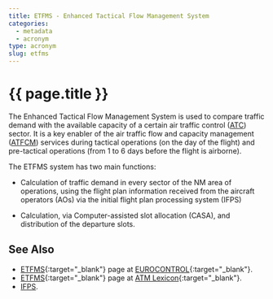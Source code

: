 ```yaml
---
title: ETFMS - Enhanced Tactical Flow Management System
categories:
  - metadata
  - acronym
type: acronym
slug: etfms
---
```

# {{ page.title }}



The Enhanced Tactical Flow Management System is used to compare traffic demand
with the available capacity of a certain air traffic control ([ATC][atc])
sector.
It is a key enabler of the air traffic flow and capacity management
([ATFCM][atfcm]) services during tactical operations (on the day of the flight)
and pre-tactical operations (from 1 to 6 days before the flight is airborne).

The ETFMS system has two main functions:

* Calculation of traffic demand in every sector of the NM area of
  operations, using the flight plan information received from the
  aircraft operators (AOs) via the initial flight plan processing
  system (IFPS)

* Calculation, via Computer-assisted slot allocation (CASA), and distribution
  of the departure slots.

## See Also

* [ETFMS][etfmsECTRL]{:target="_blank"} page at [EUROCONTROL][ectrl]{:target="_blank"}.
* [ETFMS][etfmsLEXI]{:target="_blank"} page at [ATM Lexicon][lexi]{:target="_blank"}.
* [IFPS][ifps].

[ifps]: <{{ "/references/acronym/ifps.html" | prepend: site.baseurl | prepend: site.url }}> "Air Traffic Control"
[etfmsECTRL]: <http://www.eurocontrol.int/articles/enhanced-tactical-flow-management-system-etfms> "ETFMS - EUROCONTROL"
[ectrl]: <https://www.eurocontrol.int/> "EUROCONTROL"
[etfmsLEXI]: <https://ext.eurocontrol.int/lexicon/index.php/Enhanced_Tactical_Flow_Management_System> "ETFMS - ATM Lexicon"
[lexi]: <https://ext.eurocontrol.int/lexicon/index.php/Main_Page> "ATM Lexicon"

[atc]: <{{ "/references/acronym/atc.html" | prepend: site.baseurl | prepend: site.url }}> "ATC"
[atm]: <{{ "/references/acronym/atm.html" | prepend: site.baseurl | prepend: site.url }}> "ATM"
[atfcm]: <{{ "/references/acronym/atfcm.html" | prepend: site.baseurl | prepend: site.url }}> "ATFMC"
